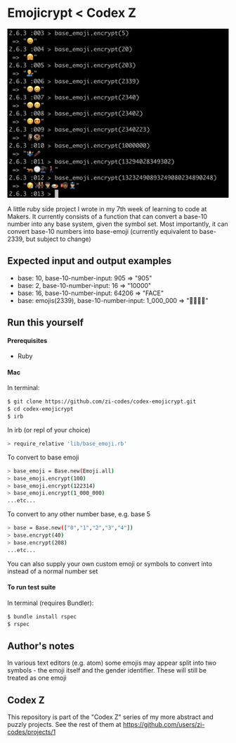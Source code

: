 # Emojicrypt < Codex Z

![image](Screenshot.png)

A little ruby side project I wrote in my 7th week of learning to code at Makers. It currently consists of a function that can convert a base-10 number into any base system, given the symbol set. Most importantly, it can convert base-10 numbers into base-emoji (currently equivalent to base-2339, but subject to change)

## Expected input and output examples

- base: 10, base-10-number-input: 905 => "905"
- base: 2, base-10-number-input: 16 => "10000"
- base: 16, base-10-number-input: 64206 => "FACE"
- base: emojis(2339), base-10-number-input: 1_000_000 => "🤷🏻‍♂️🥢"

## Run this yourself

#### Prerequisites
- Ruby

#### Mac
In terminal:
```sh
$ git clone https://github.com/zi-codes/codex-emojicrypt.git
$ cd codex-emojicrypt
$ irb
```
In irb (or repl of your choice)
```sh
> require_relative 'lib/base_emoji.rb'
```

To convert to base emoji
```sh
> base_emoji = Base.new(Emoji.all)
> base_emoji.encrypt(100)
> base_emoji.encrypt(122314)
> base_emoji.encrypt(1_000_000)
...etc...
```

To convert to any other number base, e.g. base 5
```sh
> base = Base.new(["0","1","2","3","4"])
> base.encrypt(40)
> base.encrypt(208)
...etc...
```
You can also supply your own custom emoji or symbols to convert into instead of a normal number set

#### To run test suite
In terminal (requires Bundler):
```sh
$ bundle install rspec
$ rspec
```

## Author's notes

In various text editors (e.g. atom) some emojis may appear split into two symbols - the emoji itself and the gender identifier. These will still be treated as one emoji

## Codex Z
This repository is part of the "Codex Z" series of my more abstract and puzzly projects. See the rest of them at https://github.com/users/zi-codes/projects/1
